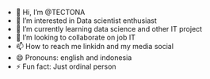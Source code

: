 - 👋 Hi, I’m @TECTONA
- 👀 I’m interested in Data scientist enthusiast
- 🌱 I’m currently learning data science and other IT project
- 💞️ I’m looking to collaborate on job IT
- 📫 How to reach me linkidn and my media social
- 😄 Pronouns: english and indonesia
- ⚡ Fun fact: Just ordinal person
<!---
TECTONATZY/TECTONATZY is a ✨ special ✨ repository because its `README.md` (this file) appears on your GitHub profile.
You can click the Preview link to take a look at your changes.
--->
